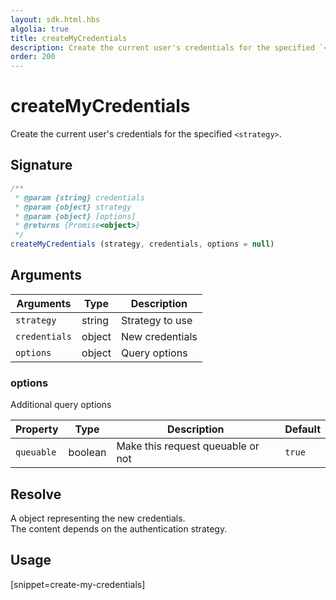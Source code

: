 ```yaml
---
layout: sdk.html.hbs
algolia: true
title: createMyCredentials
description: Create the current user's credentials for the specified `<strategy>`.
order: 200
---
```


# createMyCredentials

Create the current user's credentials for the specified `<strategy>`.

## Signature

```javascript
/**
 * @param {string} credentials
 * @param {object} strategy
 * @param {object} [options]
 * @returns {Promise<object>}
 */
createMyCredentials (strategy, credentials, options = null)
```

## Arguments

| Arguments    | Type    | Description
|--------------|---------|-------------
| `strategy` | string | Strategy to use
| `credentials` | object | New credentials
| `options`  | object | Query options


### **options**

Additional query options

| Property     | Type    | Description                       | Default |
| ---------- | ------- | --------------------------------- | ------- |
| `queuable` | boolean| Make this request queuable or not | `true`  |


## Resolve

A object representing the new credentials.  
The content depends on the authentication strategy.  

## Usage

[snippet=create-my-credentials]
